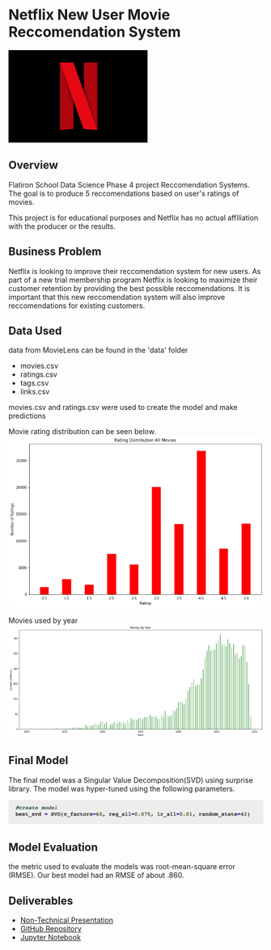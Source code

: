 # Netflix New User Movie Reccomendation System
![netflix logo](images/netflix_logo.png)
## Overview

Flatiron School Data Science Phase 4 project Reccomendation Systems.  The goal is to produce 5 reccomendations based on user's ratings of movies.

This project is for educational purposes and Netflix has no actual affiliation with the producer or the results.

## Business Problem

Netflix is looking to improve their reccomendation system for new users.  As part of a new trial membership program Netflix is looking to maximize their customer retention by providing the best possible reccomendations.  It is important that this new reccomendation system will also improve reccomendations for existing customers.


## Data Used

data from MovieLens can be found in the 'data' folder
* movies.csv
* ratings.csv
* tags.csv
* links.csv

movies.csv and ratings.csv were used to create the model and make predictions 

Movie rating distribution can be seen below.
![movie rating distribution](images/ratings_dist.png)

Movies used by year
![movies by year](images/movies_by_year.png)
## Final Model

The final model was a Singular Value Decomposition(SVD) using surprise library.  The model was hyper-tuned using the following parameters.


![final model params](images/best_svd.png)

## Model Evaluation
the metric used to evaluate the models was root-mean-square error (RMSE).  Our best model had an RMSE of about .860.



## Deliverables
* [Non-Technical Presentation]()
* [GitHub Repository](https://github.com/ceflynn/Movie-Recommendation-System)
* [Jupyter Notebook](https://github.com/ceflynn/Movie-Recommendation-System/blob/main/student.ipynb)



